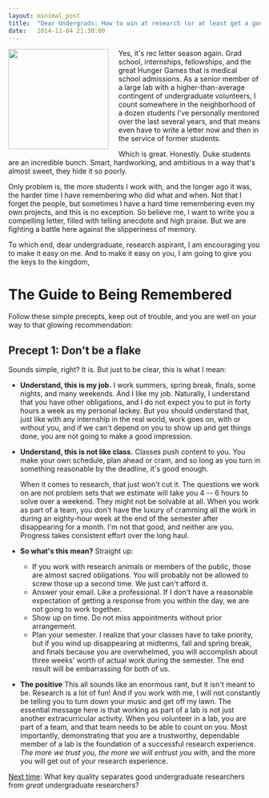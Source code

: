 ```yaml
---
layout: minimal_post
title:  "Dear Undergrads: How to win at research (or at least get a good rec letter) Pt. 1"
date:   2014-11-04 21:30:00
---
```

<img src="http://www.duke.edu/~jmp33/assets/success-kid.jpg" width="200px" style="float:left; margin-right: 20px; margin-bottom: 10px"/> Yes, it's rec letter season again. Grad school, internships, fellowships, and the great Hunger Games that is medical school admissions. As a senior member of a large lab with a higher-than-average contingent of undergraduate volunteers, I count somewhere in the neighborhood of a dozen students I've personally mentored over the last several years, and that means even have to write a letter now and then in the service of former students.

Which is great. Honestly. Duke students are an incredible bunch. Smart, hardworking, and ambitious in a way that's almost sweet, they hide it so poorly. 

Only problem is, the more students I work with, and the longer ago it was, the harder time I have remembering who did what and when. Not that I forget the people, but sometimes I have a hard time remembering even my own projects, and this is no exception. So believe me, I want to write you a compelling letter, filled with telling anecdote and high praise. But we are fighting a battle here against the slipperiness of memory. 

To which end, dear undergraduate, research aspirant, I am encouraging you to make it easy on me. And to make it easy on you, I am going to give you the keys to the kingdom,

# The Guide to Being Remembered

Follow these simple precepts, keep out of trouble, and you are well on your way to that glowing recommendation:

## Precept 1: Don't be a flake

Sounds simple, right? It is. But just to be clear, this is what I mean:

* **Understand, this is my job.** I work summers, spring break, finals, some nights, and many weekends. And I like my job. Naturally, I understand that you have other obligations, and I do not expect you to put in forty hours a week  as my personal lackey. But you should understand that, just like with any internship in the real world, work goes on, with or without you, and if we can't depend on you to show up and get things done, you are not going to make a good impression.

* **Understand, this is not like class.** Classes push content to you. You make your own schedule, plan ahead or cram, and so long as you turn in something reasonable by the deadline, it's good enough. 

    When it comes to research, that just won't cut it. The questions we work on are not problem sets that we estimate will take you 4 -- 6 hours to solve over a weekend. They might not be solvable at all. When you work as part of a team, you don't have the luxury of cramming all the work in during an eighty-hour week at the end of the semester after disappearing for a month. I'm not that good, and neither are you. Progress takes consistent effort over the long haul.

* **So what's this mean?** Straight up:
    * If you work with research animals or members of the public, those are almost sacred obligations. You will probably not be allowed to screw those up a second time. We just can't afford it.
    * Answer your email. Like a professional. If I don't have a reasonable expectation of getting a response from you within the day, we are not going to work together.
    * Show up on time. Do not miss appointments without prior arrangement.
    * Plan your semester. I realize that your classes have to take priority, but if you wind up disappearing at midterms, fall and spring break, and finals because you are overwhelmed, you will accomplish about three weeks' worth of actual work during the semester. The end result will be embarrassing for both of us.

* **The positive** This all sounds like an enormous rant, but it isn't meant to be. Research is a lot of fun! And if you work with me, I will not constantly be telling you to turn down your music and get off my lawn. The essential message here is that working as part of a lab is not just another extracurricular activity. When you volunteer in a lab, you are part of a team, and that team needs to be able to count on you. Most importantly, demonstrating that you are a trustworthy, dependable member of a lab is the foundation of a successful research experience. *The more we trust you, the more we will entrust you with*, and the more you will get out of your research experience.

[Next time](/2014/11/07/dear-undergrads-how-to-win-at-research-pt2.html): What key quality separates good undergraduate researchers from *great* undergraduate researchers?
